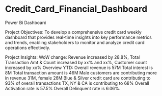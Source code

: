 # Credit_Card_Financial_Dashboard
Power Bi Dashboard

Project Objectives:
  To develop a comprehensive credit card weekly dashboard that provides real-time insights into key performance metrics and trends, enabling stakeholders to monitor and analyze credit card operations effectively.

Project Insights:
WoW change:
  Revenue increased by 28.8%,
  Total Transaction Amt & Count increased by xx% and xx%,
  Customer count increased by xx%
Overview YTD:
  Overall revenue is 57M
  Total interest is 8M
  Total transaction amount is 46M
  Male customers are contributing more in revenue 31M, female 26M
  Blue & Silver credit card are contributing to 93% of overall transactions
  TX, NY & CA is contributing to 68%
  Overall Activation rate is 57.5%
  Overall Delinquent rate is 6.06%.

  
